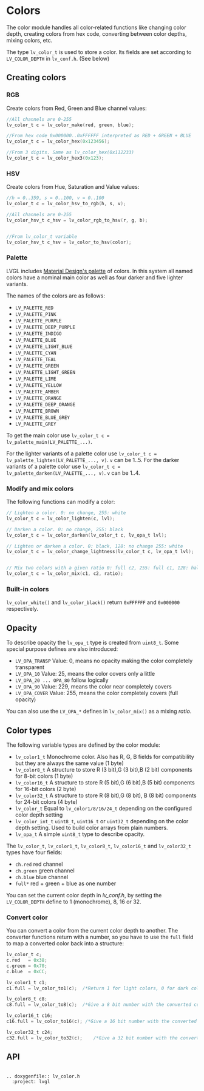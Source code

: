 # Colors

The color module handles all color-related functions like changing color depth, creating colors from hex code, converting between color depths, mixing colors, etc.

The type `lv_color_t` is used to store a color. Its fields are set according to `LV_COLOR_DEPTH` in `lv_conf.h`. (See below)

## Creating colors

### RGB
Create colors from Red, Green and Blue channel values:
```c
//All channels are 0-255
lv_color_t c = lv_color_make(red, green, blue);

//From hex code 0x000000..0xFFFFFF interpreted as RED + GREEN + BLUE
lv_color_t c = lv_color_hex(0x123456);

//From 3 digits. Same as lv_color_hex(0x112233)
lv_color_t c = lv_color_hex3(0x123);
```

### HSV
Create colors from Hue, Saturation and Value values:

```c
//h = 0..359, s = 0..100, v = 0..100
lv_color_t c = lv_color_hsv_to_rgb(h, s, v);

//All channels are 0-255
lv_color_hsv_t c_hsv = lv_color_rgb_to_hsv(r, g, b);


//From lv_color_t variable
lv_color_hsv_t c_hsv = lv_color_to_hsv(color);
```

### Palette
LVGL includes [Material Design's palette](https://vuetifyjs.com/en/styles/colors/#material-colors) of colors. In this system all named colors have a nominal main color as well as four darker and five lighter variants.

The names of the colors are as follows:
- `LV_PALETTE_RED`
- `LV_PALETTE_PINK`
- `LV_PALETTE_PURPLE`
- `LV_PALETTE_DEEP_PURPLE`
- `LV_PALETTE_INDIGO`
- `LV_PALETTE_BLUE`
- `LV_PALETTE_LIGHT_BLUE`
- `LV_PALETTE_CYAN`
- `LV_PALETTE_TEAL`
- `LV_PALETTE_GREEN`
- `LV_PALETTE_LIGHT_GREEN`
- `LV_PALETTE_LIME`
- `LV_PALETTE_YELLOW`
- `LV_PALETTE_AMBER`
- `LV_PALETTE_ORANGE`
- `LV_PALETTE_DEEP_ORANGE`
- `LV_PALETTE_BROWN`
- `LV_PALETTE_BLUE_GREY`
- `LV_PALETTE_GREY`


To get the main color use `lv_color_t c = lv_palette_main(LV_PALETTE_...)`.

For the lighter variants of a palette color use `lv_color_t c = lv_palette_lighten(LV_PALETTE_..., v)`. `v` can be 1..5.
For the darker variants of a palette color use `lv_color_t c = lv_palette_darken(LV_PALETTE_..., v)`. `v` can be 1..4.

### Modify and mix colors
The following functions can modify a color:
```c
// Lighten a color. 0: no change, 255: white
lv_color_t c = lv_color_lighten(c, lvl);

// Darken a color. 0: no change, 255: black
lv_color_t c = lv_color_darken(lv_color_t c, lv_opa_t lvl);

// Lighten or darken a color. 0: black, 128: no change 255: white
lv_color_t c = lv_color_change_lightness(lv_color_t c, lv_opa_t lvl);


// Mix two colors with a given ratio 0: full c2, 255: full c1, 128: half c1 and half c2
lv_color_t c = lv_color_mix(c1, c2, ratio);
```

### Built-in colors
`lv_color_white()` and `lv_color_black()` return `0xFFFFFF` and `0x000000` respectively.

## Opacity
To describe opacity the `lv_opa_t` type is created from `uint8_t`. Some special purpose defines are also introduced:

- `LV_OPA_TRANSP` Value: 0, means no opacity making the color completely transparent
- `LV_OPA_10` Value: 25, means the color covers only a little
- `LV_OPA_20 ... OPA_80` follow logically
- `LV_OPA_90` Value: 229, means the color near completely covers
- `LV_OPA_COVER` Value: 255, means the color completely covers (full opacity)

You can also use the `LV_OPA_*` defines in `lv_color_mix()` as a mixing *ratio*.


## Color types
The following variable types are defined by the color module:

- `lv_color1_t` Monochrome color. Also has R, G, B fields for compatibility but they are always the same value (1 byte)
- `lv_color8_t` A structure to store R (3 bit),G (3 bit),B (2 bit) components for 8-bit colors (1 byte)
- `lv_color16_t` A structure to store R (5 bit),G (6 bit),B (5 bit) components for 16-bit colors (2 byte)
- `lv_color32_t` A structure to store R (8 bit),G (8 bit), B (8 bit) components for 24-bit colors (4 byte)
- `lv_color_t` Equal to `lv_color1/8/16/24_t` depending on the configured color depth setting
- `lv_color_int_t` `uint8_t`, `uint16_t` or `uint32_t` depending on the color depth setting. Used to build color arrays from plain numbers.
- `lv_opa_t` A simple `uint8_t` type to describe opacity.

The `lv_color_t`, `lv_color1_t`, `lv_color8_t`, `lv_color16_t` and `lv_color32_t` types have four fields:

- `ch.red` red channel
- `ch.green` green channel
- `ch.blue` blue channel
- `full*` red + green + blue as one number

You can set the current color depth in *lv_conf.h*, by setting the `LV_COLOR_DEPTH` define to 1 (monochrome), 8, 16 or 32.


### Convert color
You can convert a color from the current color depth to another. The converter functions return with a number, so you have to use the `full` field to map a converted color back into a structure:

```c
lv_color_t c;
c.red   = 0x38;
c.green = 0x70;
c.blue  = 0xCC;

lv_color1_t c1;
c1.full = lv_color_to1(c);	/*Return 1 for light colors, 0 for dark colors*/

lv_color8_t c8;
c8.full = lv_color_to8(c);	/*Give a 8 bit number with the converted color*/

lv_color16_t c16;
c16.full = lv_color_to16(c); /*Give a 16 bit number with the converted color*/

lv_color32_t c24;
c32.full = lv_color_to32(c);	/*Give a 32 bit number with the converted color*/
```


## API


```eval_rst

.. doxygenfile:: lv_color.h
  :project: lvgl

```
